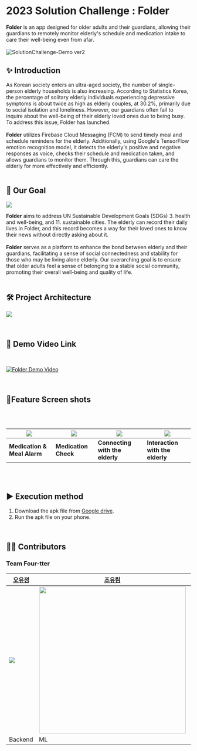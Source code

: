 # **2023 Solution Challenge : Folder**
**Folder** is an app designed for older adults and their guardians, allowing their guardians to remotely monitor elderly's schedule and medication intake to care their well-being even from afar.
<br><br>
![SolutionChallenge-Demo ver2](https://media.discordapp.net/attachments/1114839224361955328/1114883280685252618/SolutionChallenge-Demo_ver2.png?ex=65f6d877&is=65e46377&hm=b88ef6fd517afbb617047ce5bb8c307b3d88f6f62341365ecb4abf64c06907a7&=&format=webp&quality=lossless&width=1440&height=810)


## ✨ **Introduction**

As Korean society enters an ultra-aged society, the number of single-person elderly households is also increasing. According to Statistics Korea, the percentage of solitary elderly individuals experiencing depressive symptoms is about twice as high as elderly couples, at 30.2%, primarily due to social isolation and loneliness. However, our guardians often fail to inquire about the well-being of their elderly loved ones due to being busy. To address this issue, Folder has launched. <br><br>
**Folder** utilizes Firebase Cloud Messaging (FCM) to send timely meal and schedule reminders for the elderly. Additionally, using Google's TensorFlow emotion recognition model, it detects the elderly's positive and negative responses as voice, checks their schedule and medication taken, and allows guardians to monitor them. Through this, guardians can care the elderly for more effectively and efficiently.
<br><br>

## 🎯 **Our Goal**

![](https://i.ibb.co/pWFrbZr/our-goal.png)

**Folder** aims to address UN Sustainable Development Goals (SDGs) 3. health and well-being, and 11. sustainable cities. The elderly can record their daily lives in Folder, and this record becomes a way for their loved ones to know their news without directly asking about it. 
<br><br>
**Folder** serves as a platform to enhance the bond between elderly and their guardians, facilitating a sense of social connectedness and stability for those who may be living alone elderly. Our overarching goal is to ensure that older adults feel a sense of belonging to a stable social community, promoting their overall well-being and quality of life.
<br>
<br>

## 🛠 **Project Architecture**


![](https://cdn.discordapp.com/attachments/1060472903793123353/1091251096619585587/folder_.png)

<br>

## 🎥 **Demo Video Link**

<br>

[![Folder Demo Video](https://cdn.discordapp.com/attachments/1060472903793123353/1091221192016416879/folder_youtube-001_2.jpg)](https://youtu.be/ulEupCBfHxA)

<br>


## 📱**Feature Screen shots**

<br> <br>

|<img src="https://cdn.discordapp.com/attachments/1114839224361955328/1114839531846377522/4a9595dfd36dec45.gif">|<img src="https://cdn.discordapp.com/attachments/1114839224361955328/1114839531489865790/dc30a03f920bc47a.gif" >|<img src="https://cdn.discordapp.com/attachments/1114839224361955328/1114839349649997824/bee6b9e2f0221593.gif">|<img src="https://cdn.discordapp.com/attachments/1114839224361955328/1114839349238972476/9edf67f1937bfac5.gif">|
|------|------|------|------|
|**Medication & Meal Alarm**|**Medication Check**|**Connecting with the elderly**|**Interaction with the elderly**|


<br> <br>

## ▶ **Execution method**


1. Download the apk file from [Google drive](https://drive.google.com/drive/folders/18OTfTitMM3pdO9my3RkllQjLjKCHKyje). 
2. Run the apk file on your phone.


<br>

## 👩‍💻 **Contributors**

### **Team Four-tter**

|[오유정](https://github.com/ohyujeong)|[조유림](https://github.com/ofzlo)|[정시은](https://github.com/alacori)|[최다영](https://github.com/dayoung20)|
|---|---|---|---|
|<img src="https://i.ibb.co/hc3RPwT/Kakao-Talk-20230319-212123861.png">|<img src="https://cdn.discordapp.com/attachments/1091211029360422973/1091256442754957342/image.png" width=400>|<img src="https://cdn.discordapp.com/attachments/1091211029360422973/1091254304804970606/IMG_2057.png">|<img src="https://cdn.discordapp.com/attachments/1091211029360422973/1091253631673708595/KakaoTalk_20230331_155008862.png">|
|Backend |ML|Frontend |Frontend|
